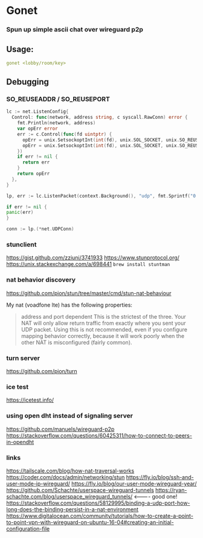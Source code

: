 # Gonet
### Spun up simple ascii chat over wireguard p2p

## Usage:

```yaml
gonet <lobby/room/key>
```

## Debugging

### SO_REUSEADDR / SO_REUSEPORT

```go
lc := net.ListenConfig{
  Control: func(network, address string, c syscall.RawConn) error {
    fmt.Println(network, address)
    var opErr error
    err := c.Control(func(fd uintptr) {
      opErr = unix.SetsockoptInt(int(fd), unix.SOL_SOCKET, unix.SO_REUSEPORT, 1)
      opErr = unix.SetsockoptInt(int(fd), unix.SOL_SOCKET, unix.SO_REUSEADDR, 1)
    })
    if err != nil {
      return err
    }
    return opErr
  },
}

lp, err := lc.ListenPacket(context.Background(), "udp", fmt.Sprintf("0.0.0.0:%d", port))

if err != nil {
panic(err)
}

conn := lp.(*net.UDPConn)
```

### stunclient
https://gist.github.com/zziuni/3741933
https://www.stunprotocol.org/
https://unix.stackexchange.com/a/698441
``
brew install stuntman
``

### nat behavior discovery
https://github.com/pion/stun/tree/master/cmd/stun-nat-behaviour

My nat (voadfone lte) has the following properties:
> address and port dependent This is the strictest of the three. Your NAT will only allow return traffic from exactly where you sent your UDP packet. Using this is not recommended, even if you configure mapping behavior correctly, because it will work poorly when the other NAT is misconfigured (fairly common).


### turn server
https://github.com/pion/turn


### ice test
https://icetest.info/

### using open dht instead of signaling server
https://github.com/manuels/wireguard-p2p
https://stackoverflow.com/questions/60425311/how-to-connect-to-peers-in-opendht

### links
https://tailscale.com/blog/how-nat-traversal-works
https://coder.com/docs/admin/networking/stun
https://fly.io/blog/ssh-and-user-mode-ip-wireguard/
https://fly.io/blog/our-user-mode-wireguard-year/
https://github.com/Schachte/userspace-wireguard-tunnels
https://ryan-schachte.com/blog/userspace_wireguard_tunnels/ <---- good one!
https://stackoverflow.com/questions/58129995/binding-a-udp-port-how-long-does-the-binding-persist-in-a-nat-environment
https://www.digitalocean.com/community/tutorials/how-to-create-a-point-to-point-vpn-with-wireguard-on-ubuntu-16-04#creating-an-initial-configuration-file
